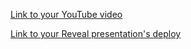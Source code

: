 [Link to your YouTube video](https://youtu.be/Og2ghqAGBCE)


[Link to your Reveal presentation's deploy](https://presntation-rhf-yup.netlify.app/)